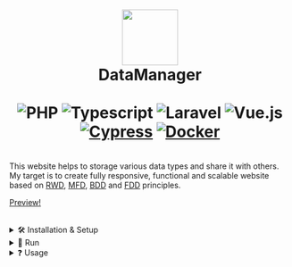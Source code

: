 

# <div align="center"> <img src="https://github.com/SzymCode/DataManager/assets/107359025/7a309f2a-fb1d-408a-8985-5bac01796411" width="100" height="100" > <br> DataManager </div> <br> <div align="center"> ![PHP](https://img.shields.io/badge/PHP-%234F5B93.svg?style=for-the-badge&logo=php&logoColor=white&style=plastic) ![Typescript](https://img.shields.io/badge/TypeScript-007ACC?style=for-the-badge&logo=typescript&logoColor=white&style=plastic) ![Laravel](https://img.shields.io/badge/Laravel-%23FF2D20.svg?style=for-the-badge&logo=laravel&logoColor=white&style=plastic) ![Vue.js](https://img.shields.io/badge/Vue.js-%234FC08D.svg?style=for-the-badge&logo=vue.js&logoColor=white&style=plastic) [![Cypress](https://img.shields.io/badge/Cypress-17202C?logo=cypress&logoColor=white)](https://www.cypress.io/) [![Docker](https://img.shields.io/badge/Docker-2496ED?logo=docker&logoColor=white)](https://www.docker.com/) </div>


<br> This website helps to storage various data types and share it with others. My target is to create fully responsive, functional and scalable website based on [RWD](https://en.wikipedia.org/wiki/Responsive_web_design), [MFD](https://medium.com/@Vincentxia77/what-is-mobile-first-design-why-its-important-how-to-make-it-7d3cf2e29d00), [BDD](https://en.wikipedia.org/wiki/Behavior-driven_development) and [FDD](https://en.wikipedia.org/wiki/Feature-driven_development) principles.

[Preview!](https://www.data-manager.szymco.de)


<br>
<details><summary>  🛠️ Installation & Setup  </summary>

<br>

<details><summary> &nbsp;<img src="https://upload.wikimedia.org/wikipedia/commons/d/dc/XAMPP_Logo.png" height=20/> &nbsp;XAMPP </summary> 

- First make sure u have installed latest versions of [PHP](https://www.php.net), [Laravel](https://laravel.com/), [Vue.js](https://vuejs.org/), [Node.js](https://nodejs.org/en), [npm](https://www.npmjs.com), [XAMPP](https://www.apachefriends.org/pl/index.html) and [Composer](https://getcomposer.org/)

- I recommend use [nvm](https://github.com/nvm-sh/nvm/blob/master/README.md) for install latest supported versions of [Node.js](https://nodejs.org/en) and [npm](https://www.npmjs.com), 

```
nvm use --lts
```

- Clone this repository

```
git clone https://github.com/SzymCode/DataManager.git
```

- Install modules in root directory

```bash
npm install
composer update
```

### **Make sure u have installed all modules!**

- Change *.env.example* file to *.env* in root directory, run XAMPP mysql server and create database
```bash
mysql -u root -p
create database datamanager
create database datamanager_test    # it's not necessary, only for tests
```

- Migrate and seed database
```bash
php artisan migrate:fresh --seed
```

<br>
</details>

<details><summary> &nbsp;<img src="https://cdn4.iconfinder.com/data/icons/logos-and-brands/512/97_Docker_logo_logos-512.png" height=20/> &nbsp;Docker </summary> 

- First make sure u have installed latest versions of [PHP](https://www.php.net), [Laravel](https://laravel.com/), [Vue.js](https://vuejs.org/), [Node.js](https://nodejs.org/en), [npm](https://www.npmjs.com), [Composer](https://getcomposer.org/) and [Docker](https://www.docker.com)

- I recommend use [nvm](https://github.com/nvm-sh/nvm/blob/master/README.md) for install latest supported versions of [Node.js](https://nodejs.org/en) and [npm](https://www.npmjs.com), 

```
nvm use --lts
```

- Clone this repository

```
git clone https://github.com/SzymCode/DataManager.git
```

- Install modules in root directory

```bash
composer update
php artisan sail:install
```

### **Make sure u have installed all modules!**

- Change .env.example file to .env in root directory
</details>
<hr>
</details>


<details><summary> 🚀 Run </summary>

<br>

<details><summary> &nbsp;<img src="https://upload.wikimedia.org/wikipedia/commons/d/dc/XAMPP_Logo.png" height=20/> &nbsp;XAMPP </summary> 
<br>

- root directory:

```bash
npm run dev
php artisan serve
```

<br>
</details>


<details><summary> &nbsp;<img src="https://cdn4.iconfinder.com/data/icons/logos-and-brands/512/97_Docker_logo_logos-512.png" height=20/> &nbsp;Docker </summary> 
<br>

**Remember to shutdown all XAMPP processes!**
- root directory:

```bash
# run Docker containers in the background
sail start

# run command inside laravel.test container bash
sail npm run dev
```

Possible problems: 
- Sail: no such file or directory found: [Solution 1](https://laravel.com/docs/10.x/sail#configuring-a-shell-alias), [Solution 2](https://stackoverflow.com/questions/71503871/laravel-error-laravel-sail-no-such-file-or-directory-found)
- Error starting userland proxy: listen tcp4 0.0.0.0:3306: bind: address already in use: ```sudo service mysql stop```
</details>

<hr>
</details>  



<details><summary> ❓ Usage </summary>
<br>

<details><summary> Factories </summary>
<br>

```bash
sail tinker

# if you wish, you can specify count in factory() or attributes in create()
Article::factory(100)->create();
Contact::factory(100)->create();
User::factory(100)->create();

# for Spatie Activity model
Database\Factories\ActivityFactory::new()->count(100)->create();
```

<br/>
</details>

<details><summary> Tests </summary>
<br>

Backend tests:
```bash
# run all tests
sail pest

# or specify group
sail pest --group=api

# defined tests groups:
api, article-api, contact-api, user-api, feature, global, unit, controllers, database, factories, migrations, models
```

![Tests](https://github.com/SzymCode/DataManager/assets/107359025/a661bbde-cd4c-485e-8197-60c055a11cdc)



<br>

Frontend tests:
```bash
npm run open  # after this command cypress window will open automatically 
```

<br>
</details>

<details><summary> npm </summary>
<br>

1. Vite build:

```
npm run build
```

2. Eslint fix:

```
npm run lint
```

3. Run prettier:

```
npm run write
```

</details>

<hr/>
</details>
